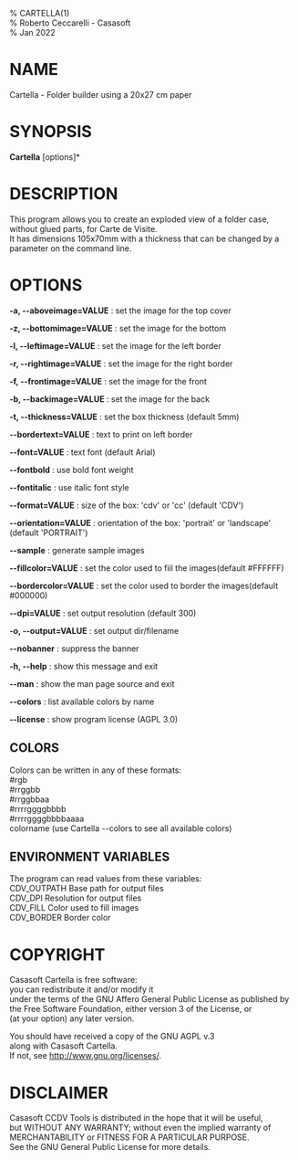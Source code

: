 % CARTELLA(1)  
% Roberto Ceccarelli - Casasoft  
% Jan 2022

# NAME
Cartella - Folder builder using a 20x27 cm paper

# SYNOPSIS
**Cartella** \[options\]\*

# DESCRIPTION
This program allows you to create an exploded view of a folder case,
without glued parts, for Carte de Visite.  
It has dimensions 105x70mm with a thickness that can be changed by a parameter on the command line.

# OPTIONS
**-a, --aboveimage=VALUE**
: set the image for the top cover

**-z, --bottomimage=VALUE**
: set the image for the bottom

**-l, --leftimage=VALUE**
: set the image for the left border

**-r, --rightimage=VALUE**
: set the image for the right border

**-f, --frontimage=VALUE**
: set the image for the front

**-b, --backimage=VALUE**
: set the image for the back

**-t, --thickness=VALUE**
: set the box thickness \(default 5mm\)

**--bordertext=VALUE**
: text to print on left border

**--font=VALUE**
: text font \(default Arial\)

**--fontbold**
: use bold font weight

**--fontitalic**
: use italic font style

**--format=VALUE**
: size of the box: 'cdv' or 'cc' \(default 'CDV'\)

**--orientation=VALUE**
: orientation of the box: 'portrait' or 'landscape' \(default 'PORTRAIT'\)

**--sample**
: generate sample images

**--fillcolor=VALUE**
: set the color used to fiil the images\(default \#FFFFFF\)

**--bordercolor=VALUE**
: set the color used to border the images\(default \#000000\)

**--dpi=VALUE**
: set output resolution \(default 300\)

**-o, --output=VALUE**
: set output dir/filename

**--nobanner**
: suppress the banner

**-h, --help**
: show this message and exit

**--man**
: show the man page source and exit

**--colors**
: list available colors by name

**--license**
: show program license \(AGPL 3.0\)

## COLORS
Colors can be written in any of these formats:  
  \#rgb  
  \#rrggbb  
  \#rrggbbaa  
  \#rrrrggggbbbb  
  \#rrrrggggbbbbaaaa  
  colorname    \(use Cartella --colors  to see all available colors\)

## ENVIRONMENT VARIABLES
The program can read values from these variables:  
  CDV\_OUTPATH  Base path for output files  
  CDV\_DPI      Resolution for output files  
  CDV\_FILL     Color used to fill images  
  CDV\_BORDER   Border color

# COPYRIGHT
Casasoft Cartella is free software:  
you can redistribute it and/or modify it  
under the terms of the GNU Affero General Public License as published by  
the Free Software Foundation, either version 3 of the License, or  
\(at your option\) any later version.  

You should have received a copy of the GNU AGPL v.3  
along with Casasoft Cartella.  
If not, see <http://www.gnu.org/licenses/>.  

# DISCLAIMER
Casasoft CCDV Tools is distributed in the hope that it will be useful,  
but WITHOUT ANY WARRANTY; without even the implied warranty of  
MERCHANTABILITY or FITNESS FOR A PARTICULAR PURPOSE.   
See the GNU General Public License for more details.
